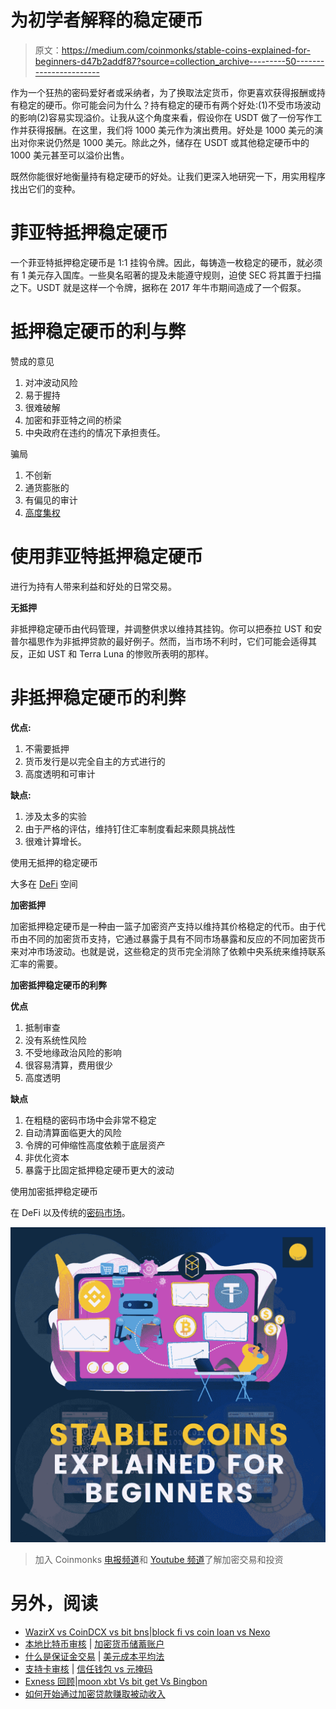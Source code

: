 # 为初学者解释的稳定硬币

> 原文：<https://medium.com/coinmonks/stable-coins-explained-for-beginners-d47b2addf87?source=collection_archive---------50----------------------->

作为一个狂热的密码爱好者或采纳者，为了换取法定货币，你更喜欢获得报酬或持有稳定的硬币。你可能会问为什么？持有稳定的硬币有两个好处:(1)不受市场波动的影响(2)容易实现溢价。让我从这个角度来看，假设你在 USDT 做了一份写作工作并获得报酬。在这里，我们将 1000 美元作为演出费用。好处是 1000 美元的演出对你来说仍然是 1000 美元。除此之外，储存在 USDT 或其他稳定硬币中的 1000 美元甚至可以溢价出售。

既然你能很好地衡量持有稳定硬币的好处。让我们更深入地研究一下，用实用程序找出它们的变种。

# 菲亚特抵押稳定硬币

一个菲亚特抵押稳定硬币是 1:1 挂钩令牌。因此，每铸造一枚稳定的硬币，就必须有 1 美元存入国库。一些臭名昭著的提及未能遵守规则，迫使 SEC 将其置于扫描之下。USDT 就是这样一个令牌，据称在 2017 年牛市期间造成了一个假泵。

# 抵押稳定硬币的利与弊

赞成的意见

1.  对冲波动风险
2.  易于握持
3.  很难破解
4.  加密和菲亚特之间的桥梁
5.  中央政府在违约的情况下承担责任。

骗局

1.  不创新
2.  通货膨胀的
3.  有偏见的审计
4.  [高度集权](https://blog.coindhan.com/2022/06/20/how-is-bitcoin-different-from-other-cryptocurrencies/)

# 使用菲亚特抵押稳定硬币

进行为持有人带来利益和好处的日常交易。

**无抵押**

非抵押稳定硬币由代码管理，并调整供求以维持其挂钩。你可以把泰拉 UST 和安普尔福思作为非抵押贷款的最好例子。然而，当市场不利时，它们可能会适得其反，正如 UST 和 Terra Luna 的惨败所表明的那样。

# 非抵押稳定硬币的利弊

**优点:**

1.  不需要抵押
2.  货币发行是以完全自主的方式进行的
3.  高度透明和可审计

**缺点:**

1.  涉及太多的实验
2.  由于严格的评估，维持钉住汇率制度看起来颇具挑战性
3.  很难计算增长。

使用无抵押的稳定硬币

大多在 [DeFi](http://defi/) 空间

**加密抵押**

加密抵押稳定硬币是一种由一篮子加密资产支持以维持其价格稳定的代币。由于代币由不同的加密货币支持，它通过暴露于具有不同市场暴露和反应的不同加密货币来对冲市场波动。也就是说，这些稳定的货币完全消除了依赖中央系统来维持联系汇率的需要。

**加密抵押稳定硬币的利弊**

**优点**

1.  抵制审查
2.  没有系统性风险
3.  不受地缘政治风险的影响
4.  很容易清算，费用很少
5.  高度透明

**缺点**

1.  在粗糙的密码市场中会非常不稳定
2.  自动清算面临更大的风险
3.  令牌的可伸缩性高度依赖于底层资产
4.  非优化资本
5.  暴露于比固定抵押稳定硬币更大的波动

使用加密抵押稳定硬币

在 DeFi 以及传统的[密码市场](https://www.coindhan.com/)。

![](img/26d29cac0a3b92cfebd0e1c02e0b160c.png)

> 加入 Coinmonks [电报频道](https://t.me/coincodecap)和 [Youtube 频道](https://www.youtube.com/c/coinmonks/videos)了解加密交易和投资

# 另外，阅读

*   [WazirX vs CoinDCX vs bit bns](/coinmonks/wazirx-vs-coindcx-vs-bitbns-149f4f19a2f1)|[block fi vs coin loan vs Nexo](/coinmonks/blockfi-vs-coinloan-vs-nexo-cb624635230d)
*   [本地比特币审核](/coinmonks/localbitcoins-review-6cc001c6ed56) | [加密货币储蓄账户](https://coincodecap.com/cryptocurrency-savings-accounts)
*   [什么是保证金交易](https://coincodecap.com/margin-trading) | [美元成本平均法](https://coincodecap.com/dca)
*   [支持卡审核](https://coincodecap.com/uphold-card-review) | [信任钱包 vs 元掩码](https://coincodecap.com/trust-wallet-vs-metamask)
*   [Exness 回顾](https://coincodecap.com/exness-review)|[moon xbt Vs bit get Vs Bingbon](https://coincodecap.com/bingbon-vs-bitget-vs-moonxbt)
*   [如何开始通过加密贷款赚取被动收入](https://coincodecap.com/passive-income-crypto-lending)